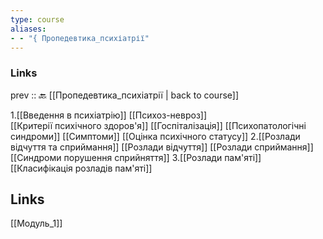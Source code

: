 ```yaml
---
type: course
aliases: 
- - "{ Пропедевтика_психіатрії"
---
```

### Links
prev :: 🔙 [[Пропедевтика_психіатрії | back to course]]

1.[[Введення в психіатрію]]
	[[Психоз-невроз]]  
	[[Критерії психічного здоров'я]]
	[[Госпіталізація]]
	[[Психопатологічні синдроми]]
	[[Симптоми]]
	[[Оцінка психічного статусу]]
2.[[Розлади відчуття та сприймання]]
	[[Розлади відчуття]]
	[[Розлади сприймання]]
	[[Синдроми порушення сприйняття]]
3.[[Розлади пам'яті]]
	[[Класифікація розладів пам'яті]]


## Links
[[Модуль_1]]